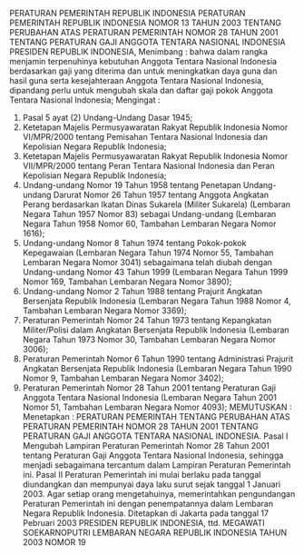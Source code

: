  PERATURAN PEMERINTAH REPUBLIK INDONESIA PERATURAN PEMERINTAH REPUBLIK INDONESIA NOMOR 13 TAHUN 2003 TENTANG PERUBAHAN ATAS PERATURAN PEMERINTAH NOMOR 28 TAHUN 2001 TENTANG PERATURAN GAJI ANGGOTA TENTARA NASIONAL INDONESIA PRESIDEN REPUBLIK INDONESIA,
Menimbang :
 bahwa dalam rangka menjamin terpenuhinya kebutuhan Anggota Tentara Nasional Indonesia berdasarkan gaji yang diterima dan untuk meningkatkan daya guna dan hasil guna serta kesejahteraan Anggota Tentara Nasional Indonesia, dipandang perlu untuk mengubah skala dan daftar gaji pokok Anggota Tentara Nasional Indonesia;
Mengingat :

1. Pasal 5 ayat (2) Undang-Undang Dasar 1945;
2. Ketetapan Majelis Permusyawaratan Rakyat Republik Indonesia Nomor VI/MPR/2000 tentang Pemisahan Tentara Nasional Indonesia dan Kepolisian Negara Republik Indonesia;
3. Ketetapan Majelis Permusyawaratan Rakyat Republik Indonesia Nomor VII/MPR/2000 tentang Peran Tentara Nasional Indonesia dan Peran Kepolisian Negara Republik Indonesia;
4. Undang-undang Nomor 19 Tahun 1958 tentang Penetapan Undang-undang Darurat Nomor 26 Tahun 1957 tentang Anggota Angkatan Perang berdasarkan Ikatan Dinas Sukarela (Militer Sukarela) (Lembaran Negara Tahun 1957 Nomor 83) sebagai Undang-undang (Lembaran Negara Tahun 1958 Nomor 60, Tambahan Lembaran Negara Nomor 1616);
5. Undang-undang Nomor 8 Tahun 1974 tentang Pokok-pokok Kepegawaian (Lembaran Negara Tahun 1974 Nomor 55, Tambahan Lembaran Negara Nomor 3041) sebagaimana telah diubah dengan Undang-undang Nomor 43 Tahun 1999 (Lembaran Negara Tahun 1999 Nomor 169, Tambahan Lembaran Negara Nomor 3890);
6. Undang-undang Nomor 2 Tahun 1988 tentang Prajurit Angkatan Bersenjata Republik Indonesia (Lembaran Negara Tahun 1988 Nomor 4, Tambahan Lembaran Negara Nomor 3369);
7. Peraturan Pemerintah Nomor 24 Tahun 1973 tentang Kepangkatan Militer/Polisi dalam Angkatan Bersenjata Republik Indonesia (Lembaran Negara Tahun 1973 Nomor 30, Tambahan Lembaran Negara Nomor 3006);
8. Peraturan Pemerintah Nomor 6 Tahun 1990 tentang Administrasi Prajurit Angkatan Bersenjata Republik Indonesia (Lembaran Negara Tahun 1990 Nomor 9, Tambahan Lembaran Negara Nomor 3402);
9. Peraturan Pemerintah Nomor 28 Tahun 2001 tentang Peraturan Gaji Anggota Tentara Nasional Indonesia (Lembaran Negara Tahun 2001 Nomor 51, Tambahan Lembaran Negara Nomor 4093);
MEMUTUSKAN :
 Menetapkan : PERATURAN PEMERINTAH TENTANG PERUBAHAN ATAS PERATURAN PEMERINTAH NOMOR 28 TAHUN 2001 TENTANG PERATURAN GAJI ANGGOTA TENTARA NASIONAL INDONESIA.
Pasal I
Mengubah Lampiran Peraturan Pemerintah Nomor 28 Tahun 2001 tentang Peraturan Gaji Anggota Tentara Nasional Indonesia, sehingga menjadi sebagaimana tercantum dalam Lampiran Peraturan Pemerintah ini.
Pasal II
Peraturan Pemerintah ini mulai berlaku pada tanggal diundangkan dan mempunyai daya laku surut sejak tanggal 1 Januari 2003.
Agar setiap orang mengetahuinya, memerintahkan pengundangan Peraturan Pemerintah ini dengan penempatannya dalam Lembaran Negara Republik Indonesia. Ditetapkan di Jakarta pada tanggal 17 Pebruari 2003 PRESIDEN REPUBLIK INDONESIA, ttd. MEGAWATI SOEKARNOPUTRI LEMBARAN NEGARA REPUBLIK INDONESIA TAHUN 2003 NOMOR 19
